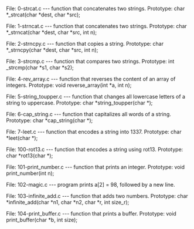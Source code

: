 File: 0-strcat.c --- function that concatenates two strings. Prototype: char *_strcat(char *dest, char *src);

File: 1-strncat.c --- function that concatenates two strings. Prototype: char *_strncat(char *dest, char *src, int n);

File: 2-strncpy.c --- function that copies a string. Prototype: char *_strncpy(char *dest, char *src, int n);

File: 3-strcmp.c --- function that compares two strings. Prototype: int _strcmp(char *s1, char *s2);

File: 4-rev_array.c --- function that reverses the content of an array of integers. Prototype: void reverse_array(int *a, int n);

File: 5-string_toupper.c --- function that changes all lowercase letters of a string to uppercase. Prototype: char *string_toupper(char *);

File: 6-cap_string.c --- function that capitalizes all words of a string. Prototype: char *cap_string(char *);

File: 7-leet.c --- function that encodes a string into 1337. Prototype: char *leet(char *);

File: 100-rot13.c --- function that encodes a string using rot13. Prototype: char *rot13(char *);

File: 101-print_number.c --- function that prints an integer. Prototype: void print_number(int n);

File: 102-magic.c --- program prints a[2] = 98, followed by a new line.

File: 103-infinite_add.c --- function that adds two numbers. Prototype: char *infinite_add(char *n1, char *n2, char *r, int size_r);

File: 104-print_buffer.c --- function that prints a buffer. Prototype: void print_buffer(char *b, int size);
